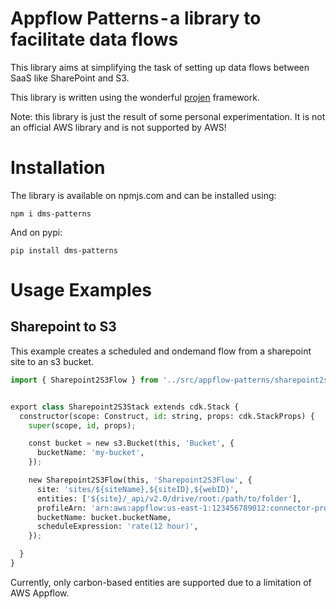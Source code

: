 # Appflow Patterns - a library to facilitate data flows

This library aims at simplifying the task of setting up data flows between SaaS like SharePoint and S3.

This library is  written using the wonderful [projen](https://github.com/projen/projen) framework.

Note: this library is just the result of some personal experimentation. It is not an official AWS library and is not supported by AWS!

# Installation

The library is available on npmjs.com and can be installed using:

`npm i dms-patterns`

And on pypi:

`pip install dms-patterns`

# Usage Examples

## Sharepoint to S3

This example creates a scheduled and ondemand flow from a sharepoint site to an s3 bucket.

```python
import { Sharepoint2S3Flow } from '../src/appflow-patterns/sharepoint2s3';


export class Sharepoint2S3Stack extends cdk.Stack {
  constructor(scope: Construct, id: string, props: cdk.StackProps) {
    super(scope, id, props);

    const bucket = new s3.Bucket(this, 'Bucket', {
      bucketName: 'my-bucket',
    });

    new Sharepoint2S3Flow(this, 'Sharepoint2S3Flow', {
      site: 'sites/${siteName},${siteID},${webID}',
      entities: ['${site}/_api/v2.0/drive/root:/path/to/folder'],
      profileArn: 'arn:aws:appflow:us-east-1:123456789012:connector-profile/12345678-1234-1234-1234-123456789012',
      bucketName: bucket.bucketName,
      scheduleExpression: 'rate(12 hour)',
    });

  }
}
```

Currently, only carbon-based entities are supported due to a limitation of AWS Appflow.
